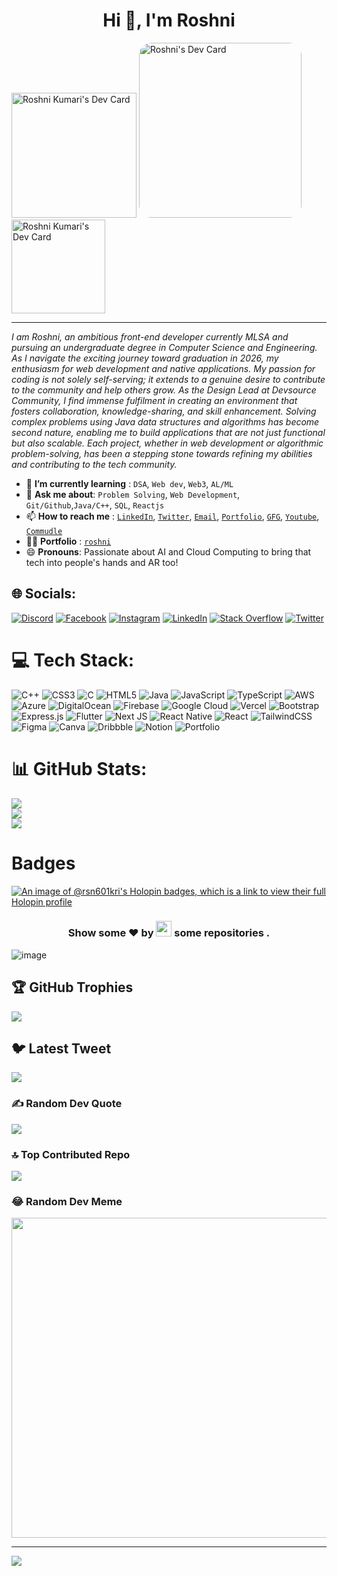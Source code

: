 <h1 align="center">Hi 👋, I'm Roshni </h1>

<p  align="top">
 <a href="https://app.daily.dev/roshni__06"><img src="https://api.daily.dev/devcards/c4b8f03d113849a987255876c163ff2c.png?r=odl" width="200" alt="Roshni Kumari's Dev Card"/></a>
 <img src="https://github.com/RSN601KRI/RSN601KRI/assets/106860359/200a0395-ff26-4504-818c-73c4fe4dfd96" width="260" height="280" style="border-radius: 20px;"  alt="Roshni's Dev Card"/>
   <img src="https://github.com/RSN601KRI/RSN601KRI/assets/106860359/a81cb39c-299e-423d-89e6-c1c0eb0721fa" width="150" alt="Roshni Kumari's Dev Card"/>
<!--  Roshni -->
</p>

---

<p><i> I am Roshni, an ambitious front-end developer currently MLSA and pursuing an undergraduate degree in Computer Science and Engineering. As I navigate the exciting journey toward graduation in 2026, my enthusiasm for web development and native applications. My passion for coding is not solely self-serving; it extends to a genuine desire to contribute to the community and help others grow. As the Design Lead at Devsource Community, I find immense fulfilment in creating an environment that fosters collaboration, knowledge-sharing, and skill enhancement. Solving complex problems using Java data structures and algorithms has become second nature, enabling me to build applications that are not just functional but also scalable. Each project, whether in web development or algorithmic problem-solving, has been a stepping stone towards refining my abilities and contributing to the tech community. </b> </i></p>
<ul>
<li> 🌱 <b>I’m currently learning</b> : <code>DSA</code>, <code>Web dev</code>, <code>Web3</code>, <code>AL/ML</code></li>
<li> 💬 <b>Ask me about</b>: <code>Problem Solving</code>, <code>Web Development</code>, <code>Git/Github</code>,<code>Java/C++</code>, <code>SQL</code>, <code>Reactjs</code></</li>
<li> 📫 <b>How to reach me</b> : <code><a href="https://www.linkedin.com/in/suraj-kumar-sharma-0349051a8/">LinkedIn</a></code>, <code><a href="https://twitter.com/RoshniK29147303">Twitter</a></code>, <code><a href="https://mail.google.com/mail/u/0/#inbox?compose=new:">Email</a></code>, <code><a href="https://portfolio-sigma-jade-52.vercel.app/">Portfolio</a></code>, <code><a href="https://auth.geeksforgeeks.org/user/roshanikumac31e">GFG</a></code>, <code><a href="https://youtube.com/@roshnikum_11">Youtube</a></code>, <code><a href="https://www.commudle.com/users/roshnik_11">Commudle</a></code></li>
<li> 👩‍💻 <b>Portfolio</b> : <code><a href="https://linktr.ee/roshniikri">roshni</a></code></li>
<li> 😄 <b>Pronouns</b>: Passionate about AI and Cloud Computing to bring that tech into people's hands and AR too!
<!-- <li> ⚡ <b>Fun fact</b> : </li> -->
</ul>


## 🌐 Socials:
[![Discord](https://img.shields.io/badge/Discord-%237289DA.svg?logo=discord&logoColor=white)](https://discord.gg/roshnii89Pz#3197) [![Facebook](https://img.shields.io/badge/Facebook-%231877F2.svg?logo=Facebook&logoColor=white)](https://facebook.com/https://www.facebook.com/profile.php?id=100081566097553&mibextid=ZbWKwL) [![Instagram](https://img.shields.io/badge/Instagram-%23E4405F.svg?logo=Instagram&logoColor=white)](https://instagram.com/https://www.instagram.com/roshnikumari4035) [![LinkedIn](https://img.shields.io/badge/LinkedIn-%230077B5.svg?logo=linkedin&logoColor=white)](https://linkedin.com/in/https://www.linkedin.com/in/roshnikumari1) [![Stack Overflow](https://img.shields.io/badge/-Stackoverflow-FE7A16?logo=stack-overflow&logoColor=white)](https://stackoverflow.com/users/https://stackoverflow.com/users/21072865/roshni-kumari) [![Twitter](https://img.shields.io/badge/Twitter-%231DA1F2.svg?logo=Twitter&logoColor=white)](https://twitter.com/https://twitter.com/RoshniK29147303) 

# 💻 Tech Stack:
![C++](https://img.shields.io/badge/c++-%2300599C.svg?style=for-the-badge&logo=c%2B%2B&logoColor=white) ![CSS3](https://img.shields.io/badge/css3-%231572B6.svg?style=for-the-badge&logo=css3&logoColor=white) ![C](https://img.shields.io/badge/c-%2300599C.svg?style=for-the-badge&logo=c&logoColor=white) ![HTML5](https://img.shields.io/badge/html5-%23E34F26.svg?style=for-the-badge&logo=html5&logoColor=white) ![Java](https://img.shields.io/badge/java-%23ED8B00.svg?style=for-the-badge&logo=java&logoColor=white) ![JavaScript](https://img.shields.io/badge/javascript-%23323330.svg?style=for-the-badge&logo=javascript&logoColor=%23F7DF1E) ![TypeScript](https://img.shields.io/badge/typescript-%23007ACC.svg?style=for-the-badge&logo=typescript&logoColor=white) ![AWS](https://img.shields.io/badge/AWS-%23FF9900.svg?style=for-the-badge&logo=amazon-aws&logoColor=white) ![Azure](https://img.shields.io/badge/azure-%230072C6.svg?style=for-the-badge&logo=azure-devops&logoColor=white) ![DigitalOcean](https://img.shields.io/badge/DigitalOcean-%230167ff.svg?style=for-the-badge&logo=digitalOcean&logoColor=white) ![Firebase](https://img.shields.io/badge/firebase-%23039BE5.svg?style=for-the-badge&logo=firebase) ![Google Cloud](https://img.shields.io/badge/Google%20Cloud-%234285F4.svg?style=for-the-badge&logo=google-cloud&logoColor=white) ![Vercel](https://img.shields.io/badge/vercel-%23000000.svg?style=for-the-badge&logo=vercel&logoColor=white) ![Bootstrap](https://img.shields.io/badge/bootstrap-%23563D7C.svg?style=for-the-badge&logo=bootstrap&logoColor=white) ![Express.js](https://img.shields.io/badge/express.js-%23404d59.svg?style=for-the-badge&logo=express&logoColor=%2361DAFB) ![Flutter](https://img.shields.io/badge/Flutter-%2302569B.svg?style=for-the-badge&logo=Flutter&logoColor=white) ![Next JS](https://img.shields.io/badge/Next-black?style=for-the-badge&logo=next.js&logoColor=white) ![React Native](https://img.shields.io/badge/react_native-%2320232a.svg?style=for-the-badge&logo=react&logoColor=%2361DAFB) ![React](https://img.shields.io/badge/react-%2320232a.svg?style=for-the-badge&logo=react&logoColor=%2361DAFB) ![TailwindCSS](https://img.shields.io/badge/tailwindcss-%2338B2AC.svg?style=for-the-badge&logo=tailwind-css&logoColor=white) 	![Figma](https://img.shields.io/badge/figma-%23F24E1E.svg?style=for-the-badge&logo=figma&logoColor=white) ![Canva](https://img.shields.io/badge/Canva-%2300C4CC.svg?style=for-the-badge&logo=Canva&logoColor=white) ![Dribbble](https://img.shields.io/badge/Dribbble-EA4C89?style=for-the-badge&logo=dribbble&logoColor=white) ![Notion](https://img.shields.io/badge/Notion-%23000000.svg?style=for-the-badge&logo=notion&logoColor=white) ![Portfolio](https://img.shields.io/badge/Portfolio-%23000000.svg?style=for-the-badge&logo=firefox&logoColor=#FF7139)
# 📊 GitHub Stats:
![](https://github-readme-stats.vercel.app/api?username=RSN601KRI&theme=dark&hide_border=false&include_all_commits=true&count_private=true)<br/>
![](https://github-readme-streak-stats.herokuapp.com/?user=RSN601KRI&theme=dark&hide_border=false)<br/>
![](https://github-readme-stats.vercel.app/api/top-langs/?username=RSN601KRI&theme=dark&hide_border=false&include_all_commits=true&count_private=true&layout=compact)

# Badges 

[![An image of @rsn601kri's Holopin badges, which is a link to view their full Holopin profile](https://holopin.me/rsn601kri)](https://holopin.io/@rsn601kri)

<h3 align="center">Show some ❤ by <img src="https://imgur.com/o7ncZFp.jpg" height=25px width=25px> some repositories .</h3>

![image](https://github.githubassets.com/images/modules/site/home/footer-illustration.svg)

## 🏆 GitHub Trophies
![](https://github-profile-trophy.vercel.app/?username=RSN601KRI&theme=radical&no-frame=false&no-bg=false&margin-w=4)

## 🐦 Latest Tweet
[![](https://gtce.itsvg.in/api?username=https://twitter.com/RoshniK29147303)](https://github.com/VishwaGauravIn/github-twitter-card-embed)

### ✍️ Random Dev Quote
![](https://quotes-github-readme.vercel.app/api?type=horizontal&theme=radical)

### 🔝 Top Contributed Repo
![](https://github-contributor-stats.vercel.app/api?username=RSN601KRI&limit=5&theme=dark&combine_all_yearly_contributions=true)

### 😂 Random Dev Meme
<img src="https://rm.up.railway.app/" width="512px"/>

---
[![](https://visitcount.itsvg.in/api?id=RSN601KRI&icon=0&color=0)](https://visitcount.itsvg.in)

<!-- Proudly created with GPRM ( https://gprm.itsvg.in ) -->




